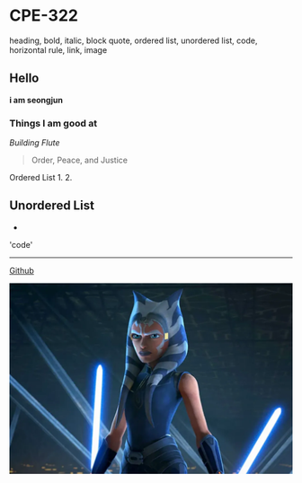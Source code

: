 # CPE-322
heading, bold, italic, block quote, ordered list, unordered list, code, horizontal rule, link, image

## Hello
**i am seongjun**

### Things I am good at
*Building*
*Flute*

> Order, Peace, and Justice

Ordered List
1. 
2.

Unordered List
-
-

'code'

---

[Github](https://github.com/successjun/CPE-322/tree/main)

![HI](soka.png)

